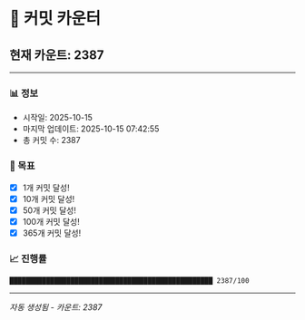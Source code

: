# 🔢 커밋 카운터

## 현재 카운트: 2387

---

### 📊 정보
- 시작일: 2025-10-15
- 마지막 업데이트: 2025-10-15 07:42:55
- 총 커밋 수: 2387

### 🎯 목표
- [x] 1개 커밋 달성!
- [x] 10개 커밋 달성!
- [x] 50개 커밋 달성!
- [x] 100개 커밋 달성!
- [x] 365개 커밋 달성!

### 📈 진행률
```
██████████████████████████████████████████████████ 2387/100
```

---
*자동 생성됨 - 카운트: 2387*

